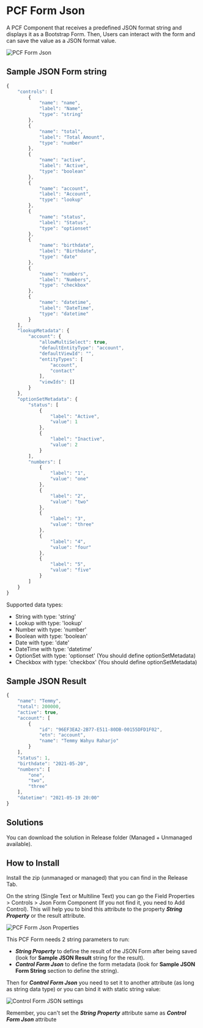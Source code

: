 
# PCF Form Json

A PCF Component that receives a predefined JSON format string and displays it as a Bootstrap Form. Then, Users can interact with the form and can save the value as a JSON format value.

![PCF Form Json](https://temmyraharjo.files.wordpress.com/2021/04/demo-pcf-form.gif)

## Sample JSON Form string

```javascript
{
    "controls": [
        {
            "name": "name",
            "label": "Name",
            "type": "string"
        },
        {
            "name": "total",
            "label": "Total Amount",
            "type": "number"
        },
        {
            "name": "active",
            "label": "Active",
            "type": "boolean"
        },
        {
            "name": "account",
            "label": "Account",
            "type": "lookup"
        },
        {
            "name": "status",
            "label": "Status",
            "type": "optionset"
        },
        {
            "name": "birthdate",
            "label": "Birthdate",
            "type": "date"
        },
        {
            "name": "numbers",
            "label": "Numbers",
            "type": "checkbox"
        },
        {
            "name": "datetime",
            "label": "DateTime",
            "type": "datetime"
        }
    ],
    "lookupMetadata": {
        "account": {
            "allowMultiSelect": true,
            "defaultEntityType": "account",
            "defaultViewId": "",
            "entityTypes": [
                "account",
                "contact"
            ],
            "viewIds": []
        }
    },
    "optionSetMetadata": {
        "status": [
            {
                "label": "Active",
                "value": 1
            },
            {
                "label": "Inactive",
                "value": 2
            }
        ],
        "numbers": [
            {
                "label": "1",
                "value": "one"
            },
            {
                "label": "2",
                "value": "two"
            },
            {
                "label": "3",
                "value": "three"
            },
            {
                "label": "4",
                "value": "four"
            },
            {
                "label": "5",
                "value": "five"
            }
        ]
    }
}
```

Supported data types:  

- String with type: 'string'
- Lookup with type: 'lookup'
- Number with type: 'number'
- Boolean with type: 'boolean'
- Date with type: 'date'
- DateTime with type: 'datetime'
- OptionSet with type: 'optionset' (You should define optionSetMetadata)
- Checkbox with type: 'checkbox' (You should define optionSetMetadata)

## Sample JSON Result

```javascript
{
    "name": "Temmy",
    "total": 200000,
    "active": true,
    "account": [
        {
            "id": "96EF3EA2-2B77-E511-80DB-00155DFD1F02",
            "etn": "account",
            "name": "Temmy Wahyu Raharjo"
        }
    ],
    "status": 1,
    "birthdate": "2021-05-20",
    "numbers": [
        "one",
        "two",
        "three"
    ],
    "datetime": "2021-05-19 20:00"
}
```

## Solutions

You can download the solution in Release folder (Managed + Unmanaged available).

## How to Install

Install the zip (unmanaged or managed) that you can find in the Release Tab.

On the string (Single Text or Multiline Text) you can go the Field Properties > Controls > Json Form Component (If you not find it, you need to Add Control). This will help you to bind this attribute to the property _**String Property**_ or the result attribute.

![PCF Form Json Properties](https://temmyraharjo.files.wordpress.com/2021/05/add-control.png)

This PCF Form needs 2 string parameters to run:

- _**String Property**_ to define the result of the JSON Form after being saved (look for **Sample JSON Result** string for the result).
- _**Control Form Json**_ to define the form metadata (look for **Sample JSON Form String** section to define the string).

Then for _**Control Form Json**_ you need to set it to another attribute (as long as string data type) or you can bind it with static string value:

![Control Form JSON settings](https://temmyraharjo.files.wordpress.com/2021/05/control-form-json-attribute.png)

Remember, you can't set the _**String Property**_ attribute same as _**Control Form Json**_ attribute
